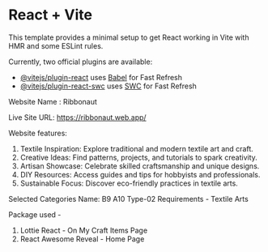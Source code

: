 # React + Vite

This template provides a minimal setup to get React working in Vite with HMR and some ESLint rules.

Currently, two official plugins are available:

- [@vitejs/plugin-react](https://github.com/vitejs/vite-plugin-react/blob/main/packages/plugin-react/README.md) uses [Babel](https://babeljs.io/) for Fast Refresh
- [@vitejs/plugin-react-swc](https://github.com/vitejs/vite-plugin-react-swc) uses [SWC](https://swc.rs/) for Fast Refresh


Website Name : Ribbonaut

Live Site URL: https://ribbonaut.web.app/

Website features: 
1. Textile Inspiration: Explore traditional and modern textile art and craft.
2. Creative Ideas: Find patterns, projects, and tutorials to spark creativity.
3. Artisan Showcase: Celebrate skilled craftsmanship and unique designs.
4. DIY Resources: Access guides and tips for hobbyists and professionals.
5. Sustainable Focus: Discover eco-friendly practices in textile arts.

Selected Categories Name: B9 A10 Type-02 Requirements - Textile Arts

Package used - 

1. Lottie React - On My Craft Items Page
2. React Awesome Reveal - Home Page

